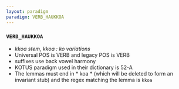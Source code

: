 ```yaml
---
layout: paradigm
paradigm: VERB_HAUKKOA
---
```

### ` VERB_HAUKKOA `

* _kkoa stem, kkoa : ko variations_
* Universal POS is VERB and legacy POS is VERB
* suffixes use back vowel harmony
* KOTUS paradigm used in their dictionary is 52-A
* The lemmas must end in * koa * (which will be deleted to form an invariant stub) and the regex matching the lemma is ` kkoa `
